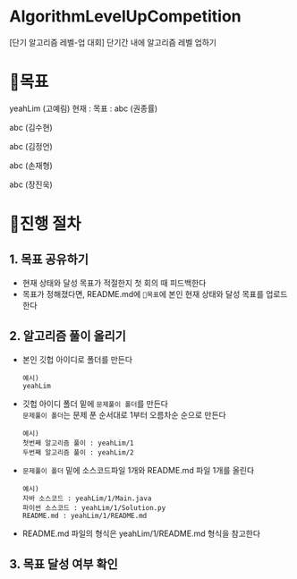 # AlgorithmLevelUpCompetition
[단기 알고리즘 레벨-업 대회] 단기간 내에 알고리즘 레벨 업하기

# 📌목표
yeahLim (고예림)
  현재 : 
  목표 : 
abc (권종률)

abc (김수현)

abc (김정언)

abc (손재형)

abc (장진욱)

# 📌진행 절차
## 1. 목표 공유하기
- 현재 상태와 달성 목표가 적절한지 첫 회의 때 피드백한다
- 목표가 정해졌다면, README.md에 `📌목표`에 본인 현재 상태와 달성 목표를 업로드한다

## 2. 알고리즘 풀이 올리기
- 본인 깃헙 아이디로 폴더를 만든다
  ```
  예시)
  yeahLim
  ```
- 깃헙 아이디 폴더 밑에 `문제풀이 폴더`를 만든다 <br>
  `문제풀이 폴더`는 문제 푼 순서대로 1부터 오름차순 순으로 만든다
  ```
  예시)
  첫번째 알고리즘 풀이 : yeahLim/1
  두번째 알고리즘 풀이 : yeahLim/2
  ```
- `문제풀이 폴더` 밑에 소스코드파일 1개와 README.md 파일 1개를 올린다
  ```
  예시)
  자바 소스코드 : yeahLim/1/Main.java
  파이썬 소스코드 : yeahLim/1/Solution.py
  README.md : yeahLim/1/README.md
  ```
- README.md 파일의 형식은 yeahLim/1/README.md 형식을 참고한다

## 3. 목표 달성 여부 확인

